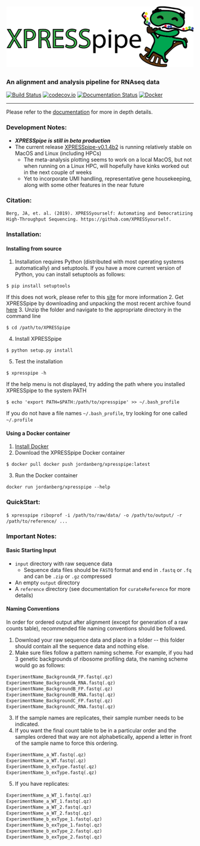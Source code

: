 # ![XPRESSpipe](https://raw.githubusercontent.com/XPRESSyourself/XPRESSpipe/master/docs/content/xpresspipe.png)


### An alignment and analysis pipeline for RNAseq data

[![Build Status](https://travis-ci.org/XPRESSyourself/XPRESSpipe.svg?branch=master)](https://travis-ci.org/XPRESSyourself/XPRESSpipe)
[![codecov.io](https://codecov.io/gh/XPRESSyourself/XPRESSpipe/XPRESSpipe.svg?branch=master)](https://codecov.io/gh/XPRESSyourself/XPRESSpipe)
[![Documentation Status](https://readthedocs.org/projects/xpresspipe/badge/?version=latest)](https://xpresspipe.readthedocs.io/en/latest/?badge=latest)
[![Docker](https://img.shields.io/static/v1.svg?label=docker&message=dowload&color=informational)](https://cloud.docker.com/repository/docker/jordanberg/xpresspipe/general)

-----
Please refer to the [documentation](https://xpresspipe.readthedocs.io/en/latest/?badge=latest) for more in depth details.

### Development Notes:
- <b><i>XPRESSpipe is still in beta production</i></b>  
- The current release [XPRESSpipe-v0.1.4b2](https://github.com/XPRESSyourself/XPRESSpipe/releases/tag/XPRESSpipe-v0.1.4b2) is running relatively stable on MacOS and Linux (including HPCs)
  - The meta-analysis plotting seems to work on a local MacOS, but not when running on a Linux HPC, will hopefully have kinks worked out in the next couple of weeks
  - Yet to incorporate UMI handling, representative gene housekeeping, along with some other features in the near future

### Citation:    
```
Berg, JA, et. al. (2019). XPRESSyourself: Automating and Democratizing High-Throughput Sequencing. https://github.com/XPRESSyourself.
```

### Installation:   
#### Installing from source
1. Installation requires Python (distributed with most operating systems automatically) and setuptools. If you have a more current version of Python, you can install setuptools as follows:
```
$ pip install setuptools
```
If this does not work, please refer to this [site](https://pip.pypa.io/en/stable/installing/) for more information
2. Get XPRESSpipe by downloading and unpacking the most recent archive found [here](https://github.com/XPRESSyourself/XPRESSpipe/releases)
3. Unzip the folder and navigate to the appropriate directory in the command line
```
$ cd /path/to/XPRESSpipe
```
4. Install XPRESSpipe
```
$ python setup.py install
```
5. Test the installation
```
$ xpresspipe -h
```
If the help menu is not displayed, try adding the path where you installed XPRESSpipe to the system PATH
```
$ echo 'export PATH=$PATH:/path/to/xpresspipe' >> ~/.bash_profile
```
If you do not have a file names `~/.bash_profile`, try looking for one called `~/.profile`


#### Using a Docker container
1. [Install Docker](https://docs.docker.com/v17.12/install/)
2. Download the XPRESSpipe Docker container
```
$ docker pull docker push jordanberg/xpresspipe:latest
```
3. Run the Docker container
```
docker run jordanberg/xpresspipe --help
```

### QuickStart:   
```
$ xpresspipe riboprof -i /path/to/raw/data/ -o /path/to/output/ -r /path/to/reference/ ...
```

### Important Notes:    
#### Basic Starting Input
- `input` directory with raw sequence data
  - Sequence data files should be `FASTQ` format and end in `.fastq` or `.fq` and can be `.zip` or `.gz` compressed
- An empty `output` directory
- A `reference` directory (see documentation for `curateReference` for more details)

#### Naming Conventions
In order for ordered output after alignment (except for generation of a raw counts table), recommended file naming conventions should be followed.

1. Download your raw sequence data and place in a folder -- this folder should contain all the sequence data and nothing else.
2. Make sure files follow a pattern naming scheme. For example, if you had 3 genetic backgrounds of ribosome profiling data, the naming scheme would go as follows:
```
ExperimentName_BackgroundA_FP.fastq(.qz)
ExperimentName_BackgroundA_RNA.fastq(.qz)
ExperimentName_BackgroundB_FP.fastq(.qz)
ExperimentName_BackgroundB_RNA.fastq(.qz)
ExperimentName_BackgroundC_FP.fastq(.qz)
ExperimentName_BackgroundC_RNA.fastq(.qz)
```
3. If the sample names are replicates, their sample number needs to be indicated.
4. If you want the final count table to be in a particular order and the samples ordered that way are not alphabetically, append a letter in front of the sample name to force this ordering.
```
ExperimentName_a_WT.fastq(.qz)
ExperimentName_a_WT.fastq(.qz)
ExperimentName_b_exType.fastq(.qz)
ExperimentName_b_exType.fastq(.qz)
```
5. If you have replicates:
```
ExperimentName_a_WT_1.fastq(.qz)
ExperimentName_a_WT_1.fastq(.qz)
ExperimentName_a_WT_2.fastq(.qz)
ExperimentName_a_WT_2.fastq(.qz)
ExperimentName_b_exType_1.fastq(.qz)
ExperimentName_b_exType_1.fastq(.qz)
ExperimentName_b_exType_2.fastq(.qz)
ExperimentName_b_exType_2.fastq(.qz)
```
